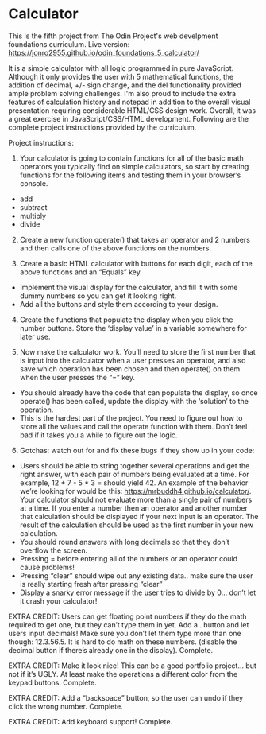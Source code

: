 # Calculator

This is the fifth project from The Odin Project's web develpment foundations curriculum. Live version: https://jonro2955.github.io/odin_foundations_5_calculator/ 

It is a simple calculator with all logic programmed in pure JavaScript. Although it only provides the user with 5 mathematical functions, the addition of decimal, +/- sign change, and the del functionality provided ample problem solving challenges. I'm also proud to include the extra features of calculation history and notepad in addition to the overall visual presentation requiring considerable HTML/CSS design work. Overall, it was a great exercise in JavaScript/CSS/HTML development. Following are the complete project instructions provided by the curriculum.  

Project instructions:

1. Your calculator is going to contain functions for all of the basic math operators you typically find on simple calculators, so start by creating functions for the following items and testing them in your browser’s console.
- add
- subtract
- multiply
- divide

2. Create a new function operate() that takes an operator and 2 numbers and then calls one of the above functions on the numbers.

3. Create a basic HTML calculator with buttons for each digit, each of the above functions and an “Equals” key.
- Implement the visual display for the calculator, and fill it with some dummy numbers so you can get it looking right.
- Add all the buttons and style them according to your design.

4. Create the functions that populate the display when you click the number buttons. Store the ‘display value’ in a variable somewhere for later use.

5. Now make the calculator work. You’ll need to store the first number that is input into the calculator when a user presses an operator, and also save which operation has been chosen and then operate() on them when the user presses the “=” key.
- You should already have the code that can populate the display, so once operate() has been called, update the display with the ‘solution’ to the operation.
- This is the hardest part of the project. You need to figure out how to store all the values and call the operate function with them. Don’t feel bad if it takes you a while to figure out the logic.

6. Gotchas: watch out for and fix these bugs if they show up in your code:
- Users should be able to string together several operations and get the right answer, with each pair of numbers being evaluated at a time. For example, 12 + 7 - 5 * 3 = should yield 42. An example of the behavior we’re looking for would be this: https://mrbuddh4.github.io/calculator/. Your calculator should not evaluate more than a single pair of numbers at a time. If you enter a number then an operator and another number that calculation should be displayed if your next input is an operator. The result of the calculation should be used as the first number in your new calculation.
- You should round answers with long decimals so that they don’t overflow the screen.
- Pressing = before entering all of the numbers or an operator could cause problems!
- Pressing “clear” should wipe out any existing data.. make sure the user is really starting fresh after pressing “clear”
- Display a snarky error message if the user tries to divide by 0… don’t let it crash your calculator!

EXTRA CREDIT: Users can get floating point numbers if they do the math required to get one, but they can’t type them in yet. Add a . button and let users input decimals! Make sure you don’t let them type more than one though: 12.3.56.5. It is hard to do math on these numbers. (disable the decimal button if there’s already one in the display). Complete.

EXTRA CREDIT: Make it look nice! This can be a good portfolio project… but not if it’s UGLY. At least make the operations a different color from the keypad buttons. Complete.

EXTRA CREDIT: Add a “backspace” button, so the user can undo if they click the wrong number. Complete.

EXTRA CREDIT: Add keyboard support! Complete.
